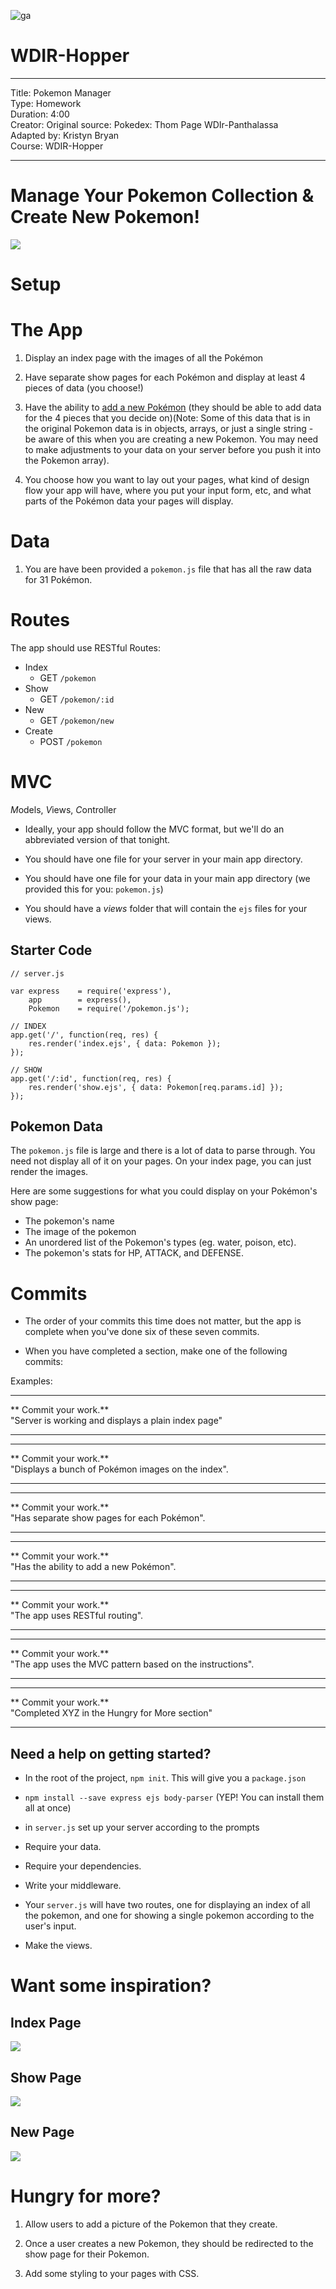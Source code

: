 ![ga](http://mobbook.generalassemb.ly/ga_cog.png)

# WDIR-Hopper

---
Title: Pokemon Manager <br>
Type: Homework<br>
Duration: 4:00 <br>
Creator: Original source: Pokedex: Thom Page WDIr-Panthalassa <br>
Adapted by: Kristyn Bryan<br>
Course: WDIR-Hopper <br>

---


# Manage Your Pokemon Collection & Create New Pokemon!

![](https://i.ytimg.com/vi/5pDthGSHo58/maxresdefault.jpg)

# Setup


# The App

  1. Display an index page with the images of all the Pokémon

  2. Have separate show pages for each Pokémon and display at least 4 pieces of data (you choose!)

  3. Have the ability to [add a new Pokémon](http://www.mypokecard.com/en/Gallery/my/galery/dKKtFcBr99ot.jpg) (they should be able to add data for the 4 pieces that you decide on)(Note: Some of this data that is in the original Pokemon data is in objects, arrays, or just a single string - be aware of this when you are creating a new Pokemon. You may need to make adjustments to your data on your server before you push it into the Pokemon array).

  4. You choose how you want to lay out your pages, what kind of design flow your app will have, where you put your input form, etc, and what parts of the Pokémon data your pages will display.

# Data
1. You are have been provided a `pokemon.js` file that has all the raw data for 31 Pokémon.

# Routes

The app should use RESTful Routes:

- Index
  - GET `/pokemon`
- Show
  - GET `/pokemon/:id`
- New
  - GET `/pokemon/new`
- Create
  - POST `/pokemon`

# MVC

*M*odels, *V*iews, *C*ontroller

- Ideally, your app should follow the MVC format, but we'll do an abbreviated version of that tonight.

- You should have one file for your server in your main app directory.

- You should have one file for your data in your main app directory (we provided this for you: `pokemon.js`)

- You should have a  *views* folder that will contain the `ejs` files for your views.


## Starter Code

```
// server.js

var express    = require('express'),
    app	       = express(),
    Pokemon    = require('/pokemon.js');

// INDEX
app.get('/', function(req, res) {
	res.render('index.ejs', { data: Pokemon });
});

// SHOW
app.get('/:id', function(req, res) {
    res.render('show.ejs', { data: Pokemon[req.params.id] });
});
```

## Pokemon Data

The `pokemon.js` file is large and there is a lot of data to parse through. You need not display all of it on your pages. On your index page, you can just render the images.

Here are some suggestions for what you could display on your Pokémon's show page:

- The pokemon's name
- The image of the pokemon
- An unordered list of the Pokemon's types (eg. water, poison, etc).
- The pokemon's stats for HP, ATTACK, and DEFENSE.

# Commits

- The order of your commits this time does not matter, but the app is complete when you've done six of these seven commits.

- When you have completed a section, make one of the following commits:

Examples:

<hr>
** Commit your work.** <br>
"Server is working and displays a plain index page"
<hr>

<hr>
** Commit your work.** <br>
"Displays a bunch of Pokémon images on the index".
<hr>

<hr>
** Commit your work.** <br>
"Has separate show pages for each Pokémon".
<hr>

<hr>
** Commit your work.** <br>
"Has the ability to add a new Pokémon".
<hr>

<hr>
** Commit your work.** <br>
"The app uses RESTful routing".
<hr>

<hr>
** Commit your work.** <br>
"The app uses the MVC pattern based on the instructions".
<hr>

<hr>
** Commit your work.** <br>
"Completed XYZ in the Hungry for More section"
<hr>

</details>


## Need a help on getting started?

- In the root of the project, `npm init`. This will give you a `package.json`

- `npm install --save express ejs body-parser` (YEP! You can install them all at once)

- in `server.js` set up your server according to the prompts

- Require your data.

- Require your dependencies.

- Write your middleware.

- Your `server.js` will have two routes, one for displaying an index of all the pokemon, and one for showing a single pokemon according to the user's input.

- Make the views.



# Want some inspiration?

## Index Page
![](https://i.imgur.com/HSyJJPS.png)

## Show Page
![](https://i.imgur.com/qdG6Lzs.png)

## New Page
![](https://i.imgur.com/j7B2JOU.png)

# Hungry for more?

1. Allow users to add a picture of the Pokemon that they create.

2. Once a user creates a new Pokemon, they should be redirected to the show page for their Pokemon.

3. Add some styling to your pages with CSS.
